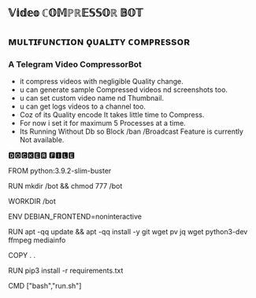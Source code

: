 ## 𝕍𝕚𝕕𝕖𝕠 ℂ𝕆𝕄ℙℝ𝔼𝕊𝕊𝕆ℝ 𝔹𝕆𝕋  

## ᴍᴜʟᴛɪғᴜɴᴄᴛɪᴏɴ ǫᴜᴀʟɪᴛʏ ᴄᴏᴍᴘʀᴇssᴏʀ  

### A Telegram Video CompressorBot  

- it compress videos with negligible Quality change.
- u can generate sample Compressed videos nd screenshots too.
- u can set custom video name nd Thumbnail.
- u can get logs videos to a channel too.
- Coz of its Quality encode It takes little time to Compress.
- For now i set it for maximum 5 Processes at a time.
- Its Running Without Db so Block /ban /Broadcast Feature is currently Not available.



🅳🅾🅲🅺🅴🆁 🅵🅸🅻🅴

FROM python:3.9.2-slim-buster

RUN mkdir /bot && chmod 777 /bot

WORKDIR /bot

ENV DEBIAN_FRONTEND=noninteractive

RUN apt -qq update && apt -qq install -y git wget pv jq wget python3-dev ffmpeg mediainfo

COPY . .

RUN pip3 install -r requirements.txt

CMD ["bash","run.sh"]

